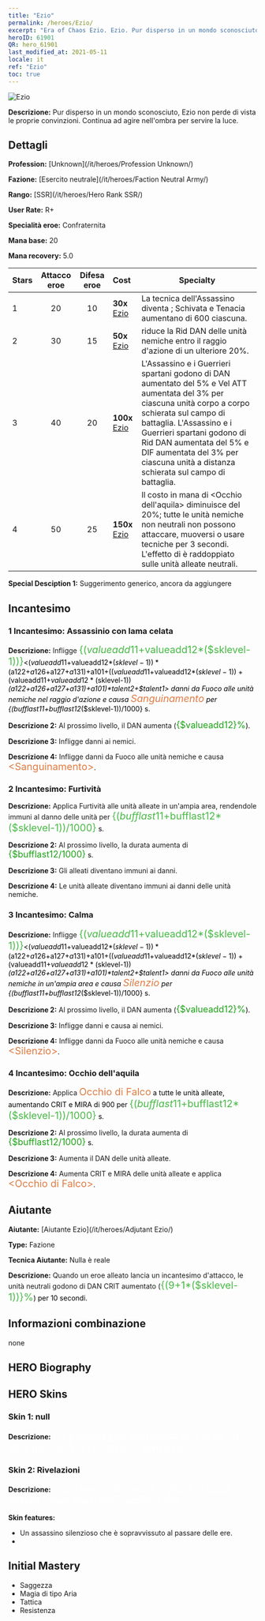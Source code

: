 ```yaml
---
title: "Ezio"
permalink: /heroes/Ezio/
excerpt: "Era of Chaos Ezio. Ezio. Pur disperso in un mondo sconosciuto, Ezio non perde di vista le proprie convinzioni. Continua ad agire nell'ombra per servire la luce."
heroID: 61901
QR: hero_61901
last_modified_at: 2021-05-11
locale: it
ref: "Ezio"
toc: true
---
```

  ![Ezio](/images/h/h_Ezio.jpg)

 **Descrizione:** Pur disperso in un mondo sconosciuto, Ezio non perde di vista le proprie convinzioni. Continua ad agire nell'ombra per servire la luce.
## Dettagli
 **Profession:**  [Unknown](/it/heroes/Profession Unknown/)

 **Fazione:** [Esercito neutrale](/it/heroes/Faction Neutral Army/)

 **Rango:** [SSR](/it/heroes/Hero Rank SSR/)

 **User Rate:** R+

 **Specialità eroe:** Confraternita

 **Mana base:** 20

 **Mana recovery:** 5.0


  | Stars | Attacco eroe | Difesa eroe | Cost |     Specialty     |
  |---------|:---------------:|:---------------:|:--|--------------------|
  |    1    | 20 | 10 | **30x** [Ezio](/ItemsIT/her_398/) | La tecnica <Assassinio> dell'Assassino diventa <Colpo di grazia>; Schivata e Tenacia aumentano di 600 ciascuna. |
  |    2    | 30 | 15 | **50x** [Ezio](/ItemsIT/her_398/) | <Calma> riduce la Rid DAN delle unità nemiche entro il raggio d'azione di un ulteriore 20%. |
  |    3    | 40 | 20 | **100x** [Ezio](/ItemsIT/her_398/) | L'Assassino e i Guerrieri spartani godono di DAN aumentato del 5% e Vel ATT aumentata del 3% per ciascuna unità corpo a corpo schierata sul campo di battaglia. L'Assassino e i Guerrieri spartani godono di Rid DAN aumentata del 5% e DIF aumentata del 3% per ciascuna unità a distanza schierata sul campo di battaglia. |
  |    4    | 50 | 25 | **150x** [Ezio](/ItemsIT/her_398/) | Il costo in mana di <Occhio dell'aquila> diminuisce del 20%; tutte le unità nemiche non neutrali non possono attaccare, muoversi o usare tecniche per 3 secondi. L'effetto di <Occhio di Falco> è raddoppiato sulle unità alleate neutrali. |

 **Special Desciption 1:** Suggerimento generico, ancora da aggiungere

## Incantesimo
### 1 Incantesimo: Assassinio con lama celata
 **Descrizione:** Infligge <span style="color: #48b946;font-size:20px">{($valueadd11+$valueadd12*($sklevel-1))}</span><span style="color: black"><($valueadd11+$valueadd12*($sklevel-1))*($a122+$a126+$a127+$a131)+$a101+(($valueadd11+$valueadd12*($sklevel-1))+($valueadd11+$valueadd12*($sklevel-1))*($a122+$a126+$a127+$a131)+$a101)*$talent2+$talent1> danni da Fuoco alle unità nemiche nel raggio d'azione e causa <span style="color: #e07c44;font-size:20px">Sanguinamento</span><span style="color: black"> per {($bufflast11+$bufflast12*($sklevel-1))/1000} s.

 **Descrizione 2:** Al prossimo livello, il DAN aumenta (<span style="color: #1ca216;font-size:18px">{$valueadd12}%</span><span style="color: black">).

 **Descrizione 3:** Infligge danni ai nemici.

 **Descrizione 4:** Infligge danni da Fuoco alle unità nemiche e causa <span style="color: #e07c44;font-size:20px">&lt;Sanguinamento&gt;</span><span style="color: black">.

### 2 Incantesimo: Furtività
 **Descrizione:** Applica Furtività alle unità alleate in un'ampia area, rendendole immuni al danno delle unità per <span style="color: #48b946;font-size:20px">{($bufflast11+$bufflast12*($sklevel-1))/1000}</span><span style="color: black"> s.

 **Descrizione 2:** Al prossimo livello, la durata aumenta di <span style="color: #1ca216;font-size:18px">{$bufflast12/1000}</span><span style="color: black"> s.

 **Descrizione 3:** Gli alleati diventano immuni ai danni.

 **Descrizione 4:** Le unità alleate diventano immuni ai danni delle unità nemiche.

### 3 Incantesimo: Calma
 **Descrizione:** Infligge <span style="color: #48b946;font-size:20px">{($valueadd11+$valueadd12*($sklevel-1))}</span><span style="color: black"><($valueadd11+$valueadd12*($sklevel-1))*($a122+$a126+$a127+$a131)+$a101+(($valueadd11+$valueadd12*($sklevel-1))+($valueadd11+$valueadd12*($sklevel-1))*($a122+$a126+$a127+$a131)+$a101)*$talent2+$talent1> danni da Fuoco alle unità nemiche in un'ampia area e causa <span style="color: #e07c44;font-size:20px">Silenzio</span><span style="color: black"> per {($bufflast11+$bufflast12*($sklevel-1))/1000} s.

 **Descrizione 2:** Al prossimo livello, il DAN aumenta (<span style="color: #1ca216;font-size:18px">{$valueadd12}%</span><span style="color: black">).

 **Descrizione 3:** Infligge danni e causa <Silenzio> ai nemici.

 **Descrizione 4:** Infligge danni da Fuoco alle unità nemiche e causa <span style="color: #e07c44;font-size:20px">&lt;Silenzio&gt;</span><span style="color: black">.

### 4 Incantesimo: Occhio dell'aquila
 **Descrizione:** Applica <span style="color: #e07c44;font-size:20px">Occhio di Falco</span><span style="color: black"> a tutte le unità alleate, aumentando CRIT e MIRA di 900 per <span style="color: #48b946;font-size:20px">{($bufflast11+$bufflast12*($sklevel-1))/1000}</span><span style="color: black"> s.

 **Descrizione 2:** Al prossimo livello, la durata aumenta di <span style="color: #1ca216;font-size:18px">{$bufflast12/1000}</span><span style="color: black"> s.

 **Descrizione 3:** Aumenta il DAN delle unità alleate.

 **Descrizione 4:** Aumenta CRIT e MIRA delle unità alleate e applica <span style="color: #e07c44;font-size:20px">&lt;Occhio di Falco&gt;</span><span style="color: black">.


## Aiutante

 **Aiutante:**  [Aiutante Ezio](/it/heroes/Adjutant Ezio/) 

 **Type:**  Fazione 

 **Tecnica Aiutante:**  Nulla è reale 

 **Descrizione:** Quando un eroe alleato lancia un incantesimo d'attacco, le unità neutrali godono di DAN CRIT aumentato (<span style="color: #48b946;font-size:20px">{(9+1*($sklevel-1))}%</span><span style="color: black">) per 10 secondi.

## Informazioni combinazione

  none
## HERO Biography

## HERO Skins
### Skin 1: **null**

 **Descrizione:** <span style="color: #ffffff;font-size:20px">Un personaggio misterioso giunto da un altro mondo. È un assassino senza pari.</span>


### Skin 2: **Rivelazioni**

 **Descrizione:** <span style="color: #ffffff;font-size:20px">Dopo aver visto morte e gloria in egual misura, i suoi passi non vacillano più.</span>

 **Skin features:** 

   - Un assassino silenzioso che è sopravvissuto al passare delle ere.
   - 


## Initial Mastery
   - Saggezza
   - Magia di tipo Aria
   - Tattica
   - Resistenza
